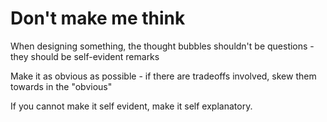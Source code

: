 # Don't make me think

When designing something, the thought bubbles shouldn't be questions - they should be self-evident remarks 

Make it as obvious as possible - if there are tradeoffs involved, skew them towards in the "obvious" 

If you cannot make it self evident, make it self explanatory.